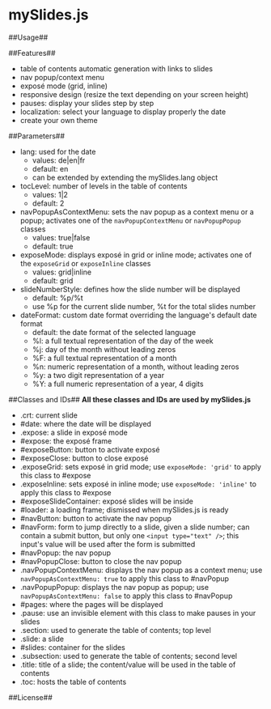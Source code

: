 mySlides.js
===========

##Usage##

##Features##
* table of contents automatic generation with links to slides
* nav popup/context menu
* exposé mode (grid, inline)
* responsive design (resize the text depending on your screen height)
* pauses: display your slides step by step
* localization: select your language to display properly the date
* create your own theme

##Parameters##

* lang: used for the date
  + values: de|en|fr
  + default: en
  + can be extended by extending the mySlides.lang object
* tocLevel: number of levels in the table of contents
  + values: 1|2
  + default: 2
* navPopupAsContextMenu: sets the nav popup as a context menu or a popup; activates one of the ```navPopupContextMenu``` or ```navPopupPopup``` classes
  + values: true|false
  + default: true
* exposeMode: displays exposé in grid or inline mode;  activates one of the ```exposeGrid``` or ```exposeInline``` classes
  + values: grid|inline
  + default: grid
* slideNumberStyle: defines how the slide number will be displayed
  + default: %p/%t
  + use %p for the current slide number, %t for the total slides number
* dateFormat: custom date format overriding the language's default date format
  + default: the date format of the selected language
  + %l: a full textual representation of the day of the week
  + %j: day of the month without leading zeros
  + %F: a full textual representation of a month
  + %n: numeric representation of a month, without leading zeros
  + %y: a two digit representation of a year
  + %Y: a full numeric representation of a year, 4 digits

##Classes and IDs##
**All these classes and IDs are used by mySlides.js**

* .crt: current slide
* #date: where the date will be displayed
* .expose: a slide in exposé mode
* #expose: the exposé frame
* #exposeButton: button to activate exposé
* #exposeClose: button to close exposé
* .exposeGrid: sets exposé in grid mode; use ```exposeMode: 'grid'``` to apply this class to #expose
* .exposeInline: sets exposé in inline mode; use ```exposeMode: 'inline'``` to apply this class to #expose
* #exposeSlideContainer: exposé slides will be inside
* #loader: a loading frame; dismissed when mySlides.js is ready
* #navButton: button to activate the nav popup
* #navForm: form to jump directly to a slide, given a slide number; can contain a submit button, but only one ```<input type="text" />```; this input's value will be used after the form is submitted
* #navPopup: the nav popup
* #navPopupClose: button to close the nav popup
* .navPopupContextMenu: displays the nav popup as a context menu; use ```navPopupAsContextMenu: true``` to apply this class to #navPopup
* .navPopupPopup: displays the nav popup as popup; use ```navPopupAsContextMenu: false``` to apply this class to #navPopup
* #pages: where the pages will be displayed
* .pause: use an invisible element with this class to make pauses in your slides
* .section: used to generate the table of contents; top level
* .slide: a slide
* #slides: container for the slides
* .subsection: used to generate the table of contents; second level
* .title: title of a slide; the content/value will be used in the table of contents
* .toc: hosts the table of contents

##License##
